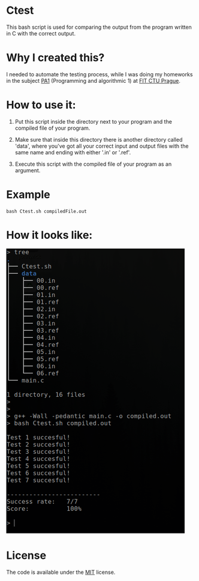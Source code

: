 # Ctest

This bash script is used for comparing the output from the program written in C with the correct output.

# Why I created this?

I needed to automate the testing process, while I was doing my homeworks in the subject [PA1](https://github.com/MartinTam/PA1) (Programming and algorithmic 1) at [FIT CTU Prague](https://fit.cvut.cz/cs).

# How to use it:

  1. Put this script inside the directory next to your program and the compiled file of your program.
  
  2. Make sure that inside this directory there is another directory called 'data', where you've got all your
     correct input and output files with the same name and ending with either '.in' or '.ref'.
     
  3. Execute this script with the compiled file of your program as an argument.
  
# Example

    bash Ctest.sh compiledFile.out

# How it looks like:

![Screenshot](/images/screenshot.png)

# License

The code is available under the [MIT](https://github.com/MartinTam/Ctest/blob/master/LICENSE) license.
